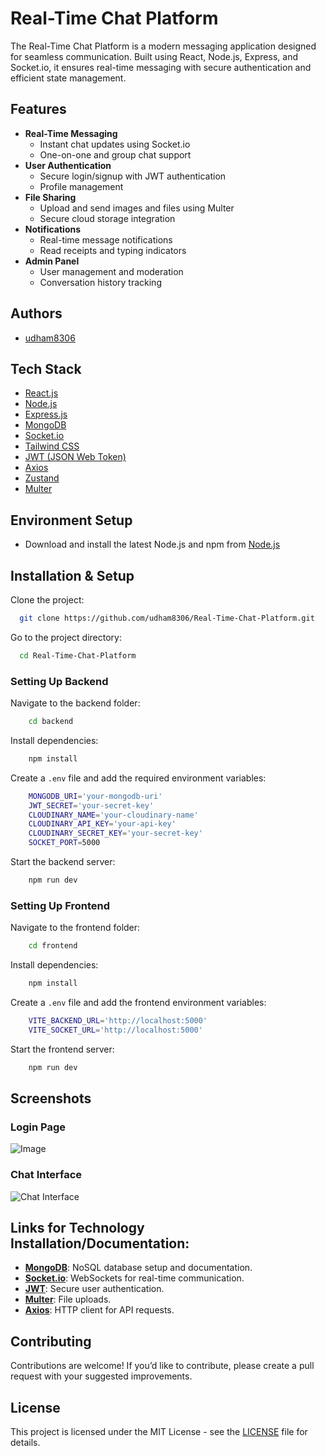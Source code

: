 # Real-Time Chat Platform

The Real-Time Chat Platform is a modern messaging application designed for seamless communication. Built using React, Node.js, Express, and Socket.io, it ensures real-time messaging with secure authentication and efficient state management.

<!--   ## Demo -->
<!-- [chatapp.example.com](https://chatapp.example.com) -->

## Features

- **Real-Time Messaging**  
   - Instant chat updates using Socket.io
   - One-on-one and group chat support  
- **User Authentication**  
   - Secure login/signup with JWT authentication  
   - Profile management  
- **File Sharing**  
   - Upload and send images and files using Multer  
   - Secure cloud storage integration  
- **Notifications**  
   - Real-time message notifications  
   - Read receipts and typing indicators  
- **Admin Panel**  
   - User management and moderation  
   - Conversation history tracking  

## Authors

- [udham8306](https://github.com/udham8306)

## Tech Stack

- [React.js](https://reactjs.org/)
- [Node.js](https://nodejs.org/en/)
- [Express.js](https://expressjs.com/)
- [MongoDB](https://www.mongodb.com/)
- [Socket.io](https://socket.io/)
- [Tailwind CSS](https://tailwindcss.com/)
- [JWT (JSON Web Token)](https://jwt.io/)
- [Axios](https://axios-http.com/docs/intro)
- [Zustand](https://zustand-demo.pmnd.rs/)
- [Multer](https://www.npmjs.com/package/multer)

## Environment Setup

- Download and install the latest Node.js and npm from [Node.js](https://nodejs.org/en/download/)

## Installation & Setup

Clone the project:

```bash
  git clone https://github.com/udham8306/Real-Time-Chat-Platform.git
```

Go to the project directory:

```bash
  cd Real-Time-Chat-Platform
```

### Setting Up Backend

Navigate to the backend folder:
```bash
    cd backend
```

Install dependencies:
```bash
    npm install
```

Create a `.env` file and add the required environment variables:
```bash
    MONGODB_URI='your-mongodb-uri'
    JWT_SECRET='your-secret-key'
    CLOUDINARY_NAME='your-cloudinary-name'
    CLOUDINARY_API_KEY='your-api-key'
    CLOUDINARY_SECRET_KEY='your-secret-key'
    SOCKET_PORT=5000
```

Start the backend server:
```bash
    npm run dev
```

### Setting Up Frontend

Navigate to the frontend folder:
```bash
    cd frontend
```

Install dependencies:
```bash
    npm install
```

Create a `.env` file and add the frontend environment variables:
```bash
    VITE_BACKEND_URL='http://localhost:5000'
    VITE_SOCKET_URL='http://localhost:5000'
```

Start the frontend server:
```bash
    npm run dev
```

## Screenshots

### Login Page  
![Image](https://github.com/user-attachments/assets/c7890ea4-804e-4a23-82ff-8fdde2bd3726)

### Chat Interface  
![Chat Interface](https://github.com/udham8306/Real-Time-Chat-Platform/issues/2#issue-1234567890)

## Links for Technology Installation/Documentation:

- **[MongoDB](https://www.mongodb.com/)**: NoSQL database setup and documentation.
- **[Socket.io](https://socket.io/docs/)**: WebSockets for real-time communication.
- **[JWT](https://jwt.io/introduction/)**: Secure user authentication.
- **[Multer](https://www.npmjs.com/package/multer)**: File uploads.
- **[Axios](https://axios-http.com/docs/intro)**: HTTP client for API requests.

## Contributing

Contributions are welcome! If you’d like to contribute, please create a pull request with your suggested improvements.

## License

This project is licensed under the MIT License - see the [LICENSE](LICENSE) file for details.

